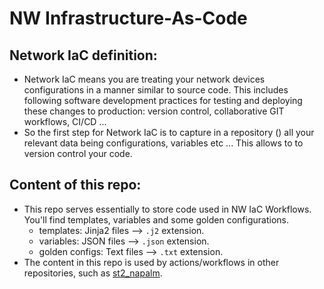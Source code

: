 # NW Infrastructure-As-Code

## Network IaC definition:

- Network IaC means you are treating your network devices configurations in a manner similar to source code. This includes following software development practices for testing and deploying these changes to production: version control, collaborative GIT workflows, CI/CD ...
- So the first step for Network IaC is to capture in a repository () all your relevant data being configurations, variables etc ... This allows to to version control your code.

## Content of this repo:
- This repo serves essentially to store code used in NW IaC Workflows. You'll find templates, variables and some golden configurations.
	- templates: Jinja2 files --> ```.j2``` extension.
	- variables: JSON files --> ```.json``` extension.
	- golden configs: Text files --> ```.txt``` extension.
- The content in this repo is used by actions/workflows in other repositories, such as [st2_napalm](https://github.com/mab27/st2_napalm).
